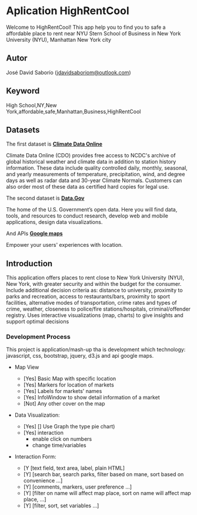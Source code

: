 # Aplication HighRentCool

Welcome to HighRentCool! This app help you to find you to safe a affordable place to rent near NYU Stern School of Business in New York University (NYU), Manhattan New York city

## Autor

José David Saborío (jdavidsaboriom@outlook.com)

## Keyword
High School,NY,New York,affordable,safe,Manhattan,Business,HighRentCool

## Datasets

The first dataset is **[Climate Data Online](https://www.ncdc.noaa.gov/cdo-web/)**

Climate Data Online (CDO) provides free access to NCDC's archive of global historical weather and climate data in addition to station history information. These data include quality controlled daily, monthly, seasonal, and yearly measurements of temperature, precipitation, wind, and degree days as well as radar data and 30-year Climate Normals. Customers can also order most of these data as certified hard copies for legal use.

The second dataset is **[Data.Gov](https://www.data.gov/)**

The home of the U.S. Government’s open data.
Here you will find data, tools, and resources to conduct research, develop web and mobile applications, design data visualizations.

And APIs **[Google maps](https://developers.google.com/maps/)**

Empower your users' experiences with location.

## Introduction
<p>
This application offers places to rent close to New York University (NYU), New York, with greater security and within the budget for the consumer. Include additional decision criteria as:  distance to university, proximity to parks and recreation, access to restaurants/bars, proximity to sport facilities, alternative modes of transportation, crime rates and types of crime, weather, closeness to police/fire stations/hospitals, criminal/offender registry. Uses interactive visualizations (map, charts) to give insights and support optimal decisions
</p>

### Development Process

This project is application/mash-up tha is development which technology: javascript, css, bootstrap, jquery, d3.js and api google maps.


 * Map View
      - [Yes] Basic Map with specific location
      - [Yes] Markers for location of markets
      - [Yes] Labels for markets' names
      - [Yes] InfoWindow to show detail information of a market
      - [Not] Any other cover on the map

 * Data Visualization:
      - [Yes] [] Use Graph the type pie chart)
      - [Yes] interaction
          - enable click on numbers
          - change time/variables
 * Interaction Form:

      - [Y [text field, text area, label, plain HTML]
      - [Y] [search bar, search parks, filter based on mane, sort based on convenience ...]
      - [Y] [comments, markers, user preference ...]
      - [Y] [filter on name will affect map place, sort on name will affect map place, ...]
      - [Y] [filter, sort, set variables ...]
